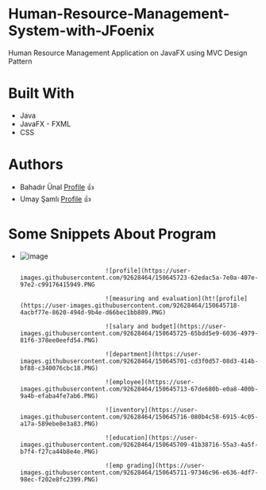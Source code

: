 # Human-Resource-Management-System-with-JFoenix
Human Resource Management Application on JavaFX using MVC Design Pattern

# Built With
- Java
- JavaFX - FXML
- CSS


# Authors
- Bahadır Ünal [Profile](https://github.com/ZeroToHero2) 👍
- Umay Şamlı [Profile]() 👍

# Some Snippets About Program
- ![image](https://user-images.githubusercontent.com/92628464/150645690-b6e3b9a2-fb9c-484a-b118-c4ee7160bcba.png)
                              
                              ![profile](https://user-images.githubusercontent.com/92628464/150645723-62edac5a-7e0a-407e-97e2-c99176415949.PNG
                              
                              ![measuring and evaluation](ht![profile](https://user-images.githubusercontent.com/92628464/150645718-4acbf77e-8620-494d-9b4e-d66bec1bb889.PNG)
                              
                              ![salary and budget](https://user-images.githubusercontent.com/92628464/150645725-65bdd5e9-6036-4979-81f6-378ee0eefd54.PNG)
                              
                              ![department](https://user-images.githubusercontent.com/92628464/150645701-cd3f0d57-08d3-414b-bf88-c340076cbc18.PNG)
                              
                              ![employee](https://user-images.githubusercontent.com/92628464/150645713-67de680b-e0a8-400b-9a4b-efaba4fe7ab6.PNG)
                              
                              ![inventory](https://user-images.githubusercontent.com/92628464/150645716-080b4c58-6915-4c05-a17a-589ebe8e3a83.PNG)
                              
                              ![education](https://user-images.githubusercontent.com/92628464/150645709-41b38716-55a3-4a5f-b7f4-f27ca44b8e4e.PNG)
                              
                              ![emp grading](https://user-images.githubusercontent.com/92628464/150645711-97346c96-e636-4df7-98ec-f202e8fc2399.PNG)
                              





 


